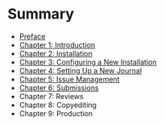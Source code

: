 # Summary

* [Preface](README.md)
* [Chapter 1: Introduction](chapter_1_introduction.md)
* [Chapter 2: Installation](chapter_2_installation.md)
* [Chapter 3: Configuring a New Installation](chapter_3_configuring_a_new_installation.md)
* [Chapter 4: Setting Up a New Journal](chapter_4_setting_up_a_new_journal.md)
* [Chapter 5: Issue Management](chapter_5_issue_management.md)
* [Chapter 6: Submissions](chapter_6_submissions.md)
* Chapter 7: Reviews
* Chapter 8: Copyediting
* Chapter 9: Production

